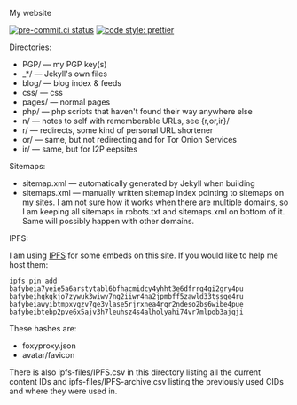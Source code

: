 My website

[![pre-commit.ci status](https://results.pre-commit.ci/badge/github/Mikaela/mikaela.github.io/master.svg)](https://results.pre-commit.ci/latest/github/Mikaela/mikaela.github.io/master) [![code style: prettier](https://img.shields.io/badge/code_style-prettier-ff69b4.svg?style=flat-square)](https://github.com/prettier/prettier)

Directories:

- PGP/ — my PGP key(s)
- \_\*/ — Jekyll's own files
- blog/ — blog index & feeds
- css/ — css
- pages/ — normal pages
- php/ — php scripts that haven't found their way anywhere else
- n/ — notes to self with rememberable URLs, see {r,or,ir}/
- r/ — redirects, some kind of personal URL shortener
- or/ — same, but not redirecting and for Tor Onion Services
- ir/ — same, but for I2P eepsites

Sitemaps:

- sitemap.xml — automatically generated by Jekyll when building
- sitemaps.xml — manually written sitemap index pointing to sitemaps on my
  sites. I am not sure how it works when there are multiple domains, so
  I am keeping all sitemaps in robots.txt and sitemaps.xml on bottom
  of it. Same will possibly happen with other domains.

IPFS:

I am using [IPFS](https://ipfs.io/) for some embeds on this site. If you
would like to help me host them:

```
ipfs pin add bafybeia7yeie5a6arstytabl6bfhacmidcy4yhht3e6dfrrq4gi2gry4pu bafybeihqkgkjo7zywuk3wiwv7ng2iiwr4na2jpmbff5zawld33tssqe4ru bafybeiawyibtmpxvgzv7ge3vlase5rjrxnea4rqr2ndeso2bs6wibe4pue bafybeibtebp2pve6x5ajv3h7leuhsz4s4alholyahi74vr7mlpob3ajqji
```

These hashes are:

- foxyproxy.json
- avatar/favicon

There is also ipfs-files/IPFS.csv in this directory listing all the current
content IDs and ipfs-files/IPFS-archive.csv listing the previously used CIDs
and where they were used in.
